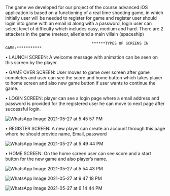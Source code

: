 The game we developed for our project of the course advanced iOS application is based on a functioning of a real time shooting game, in which initially user will be needed to register for game and register user should login into game with an email id along with a password, login user can select level of difficulty which includes easy, medium and hard. There are 2 attackers in the game (meteor, alien)and a main villain (spaceship)


                                          ******TYPES OF SCREENS IN GAME:***********


• LAUNCH SCREEN: A welcome message with animation can be seen on this screen by the player. 



• GAME OVER SCREEN: User moves to game over screen after game completes and user can see the score and home button which takes player to home screen and also new game button if user wants to continue the game.

• LOGIN SCREEN: player can see a login page where a email address and password is provided for the registered user he can move to next page after successful login.

![WhatsApp Image 2021-05-27 at 5 45 57 PM](https://user-images.githubusercontent.com/26799447/120022294-d8d4de80-c009-11eb-9000-21208e59b5c7.jpeg)





• REGISTER SCREEN: A new player can create an account through this page where he should provide name, Email, password 

![WhatsApp Image 2021-05-27 at 5 49 44 PM](https://user-images.githubusercontent.com/26799447/120022382-f73ada00-c009-11eb-835e-a9cd35d49086.jpeg)






• HOME SCREEN: On the home screen user can see score and a start button for the new game and also player’s name. 

![WhatsApp Image 2021-05-27 at 5 54 43 PM](https://user-images.githubusercontent.com/26799447/120022413-fe61e800-c009-11eb-9670-43bc780dba63.jpeg)

![WhatsApp Image 2021-05-27 at 9 47 18 PM](https://user-images.githubusercontent.com/26799447/120022625-4a149180-c00a-11eb-8fff-dc29ffec5664.jpeg)

![WhatsApp Image 2021-05-27 at 6 14 44 PM](https://user-images.githubusercontent.com/26799447/120022826-965fd180-c00a-11eb-9b36-2f7bdf181a37.jpeg)



